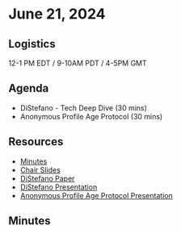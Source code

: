 # June 21, 2024

## Logistics

12-1 PM EDT / 9-10AM PDT / 4-5PM GMT

## Agenda

* DiStefano - Tech Deep Dive (30 mins)
* Anonymous Profile Age Protocol (30 mins)

## Resources

* [Minutes](https://docs.google.com/document/d/1Yt-GIZdSGOmxWKssfv9LT6ER4ggFlie87h07tj1Rvio/edit)
* [Chair Slides](https://docs.google.com/presentation/d/1kQ9Fp1EtEDQkspaV7k8UUPJXO2iGZVoqgveMYMCOXMY/edit?usp=sharing)
* [DiStefano Paper](https://eprint.iacr.org/2023/1063)
* [DiStefano Presentation](https://docs.google.com/presentation/d/1OosApfwpSDhMHHx7VLdmYrJKDqcuBNhVzR3En8y_Yeg/edit?usp=sharing)
* [Anonymous Profile Age Protocol Presentation](https://docs.google.com/presentation/d/1IgNRhtV_jEM7KHRO4P0QAzgvjyYWqYBnzSj_0ToTIpY/edit?usp=sharing)

## Minutes
